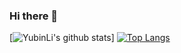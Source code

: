 ### Hi there 👋
[![YubinLi's github stats](https://github-readme-stats.vercel.app/api?username=liyubin117&theme=dracula&&show_icons=true&include_all_commits=true)]
[![Top Langs](https://github-readme-stats.vercel.app/api/top-langs/?username=liyubin117&theme=dracula&layout=compact)](https://github.com/anuraghazra/github-readme-stats)
